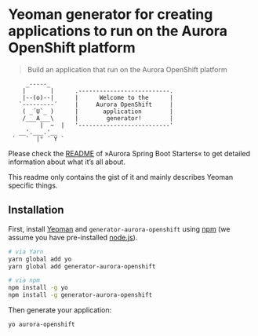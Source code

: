 # Yeoman generator for creating applications to run on the Aurora OpenShift platform

> Build an application that run on the Aurora OpenShift platform

```
     _-----_
    |       |      .--------------------------.
    |--(o)--|      |      Welcome to the      |
   `---------´     |     Aurora OpenShift     |
    ( _´U`_ )      |       application        |
    /___A___\      |        generator!        |
         |  ~  |   '--------------------------'
   __'.___.'__   
 ´   `  |° ´ Y ` 
```

Please check the [README](https://github.com/Skatteetaten/aurora-spring-boot-starters/) of »Aurora Spring Boot Starters« to get detailed information about what it’s all about.

This readme only contains the gist of it and mainly describes Yeoman specific things.

## Installation

First, install [Yeoman](http://yeoman.io) and `generator-aurora-openshift` using [npm](https://www.npmjs.com/) (we assume you have pre-installed [node.js](https://nodejs.org/)).

```bash
# via Yarn
yarn global add yo
yarn global add generator-aurora-openshift

# via npm
npm install -g yo
npm install -g generator-aurora-openshift
```

Then generate your application:

```bash
yo aurora-openshift
```

